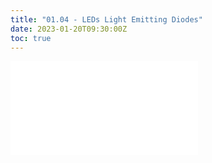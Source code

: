 ```yaml
---
title: "01.04 - LEDs Light Emitting Diodes"
date: 2023-01-20T09:30:00Z
toc: true
---
```


![Link to included file content](../../../../electronics/leds.md)
